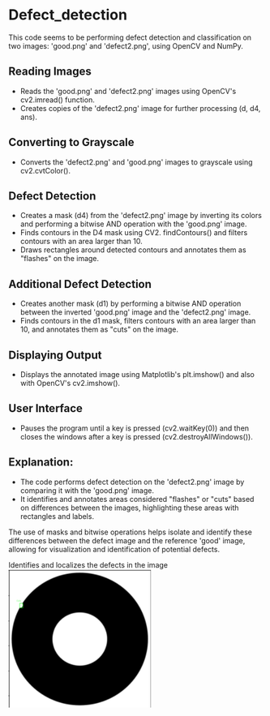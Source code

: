 # Defect_detection
This code seems to be performing defect detection and classification on two images: 'good.png' and 'defect2.png', using OpenCV and NumPy.

## Reading Images
* Reads the 'good.png' and 'defect2.png' images using OpenCV's cv2.imread() function.
* Creates copies of the 'defect2.png' image for further processing (d, d4, ans).

## Converting to Grayscale
* Converts the 'defect2.png' and 'good.png' images to grayscale using cv2.cvtColor().

## Defect Detection
* Creates a mask (d4) from the 'defect2.png' image by inverting its colors and performing a bitwise AND operation with the 'good.png' image.
* Finds contours in the D4 mask using CV2. findContours() and filters contours with an area larger than 10.
* Draws rectangles around detected contours and annotates them as "flashes" on the image.

## Additional Defect Detection
* Creates another mask (d1) by performing a bitwise AND operation between the inverted 'good.png' image and the 'defect2.png' image.
* Finds contours in the d1 mask, filters contours with an area larger than 10, and annotates them as "cuts" on the image.

## Displaying Output
* Displays the annotated image using Matplotlib's plt.imshow() and also with OpenCV's cv2.imshow().

## User Interface
* Pauses the program until a key is pressed (cv2.waitKey(0)) and then closes the windows after a key is pressed (cv2.destroyAllWindows()).

## Explanation:
* The code performs defect detection on the 'defect2.png' image by comparing it with the 'good.png' image.
* It identifies and annotates areas considered "flashes" or "cuts" based on differences between the images, highlighting these areas with rectangles and labels.

The use of masks and bitwise operations helps isolate and identify these differences between the defect image and the reference 'good' image, allowing for visualization and identification of potential defects.

Identifies and localizes the defects in the image   
![alt text](https://github.com/chakri31089/Defect_detection/blob/main/Screenshot%202023-09-07%20104231.png?raw=true)
